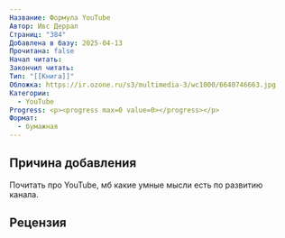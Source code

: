 ```yaml
---
Название: Формула YouTube
Автор: Ивс Деррал
Страниц: "384"
Добавлена в базу: 2025-04-13
Прочитана: false
Начал читать: 
Закончил читать: 
Тип: "[[Книга]]"
Обложка: https://ir.ozone.ru/s3/multimedia-3/wc1000/6640746663.jpg
Категории:
  - YouTube
Progress: <p><progress max=0 value=0></progress></p>
Формат:
  - бумажная
---
```

## Причина добавления

Почитать про YouTube, мб какие умные мысли есть по развитию канала.

## Рецензия
